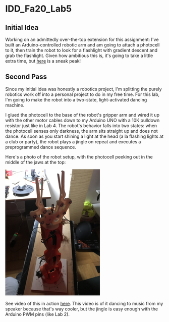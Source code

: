 # IDD_Fa20_Lab5

## Initial Idea
Working on an admittedly over-the-top extension for this assignment: I've built an Arduino-controlled robotic arm and am going to attach a photocell to it, then train the robot to look for a flashlight with gradient descent and grab the flashlight. Given how ambitious this is, it's going to take a little extra time, but [here](https://youtu.be/5FDqHaAYwUk) is a sneak peak!

## Second Pass

Since my initial idea was honestly a robotics project, I'm splitting the purely robotics work off into a personal project to do in my free time. For this lab, I'm going to make the robot into a two-state, light-activated dancing machine. 

I glued the photocell to the base of the robot's gripper arm and wired it up with the other motor cables down to my Arduino UNO with a 10K pulldown resistor just like in Lab 4. The robot's behavior falls into two states: when the photocell senses only darkness, the arm sits straight up and does not dance. As soon as you start shining a light at the head (a la flashing lights at a club or party), the robot plays a jingle on repeat and executes a preprogrammed dance sequence. 

Here's a photo of the robot setup, with the photocell peeking out in the middle of the jaws at the top:

<img src="/IMG_4533.JPG" alt="roboPic" width="300"/>

See video of this in action [here](https://youtu.be/P_Yf80T1qOk). This video is of it dancing to music from my speaker because that's way cooler, but the jingle is easy enough with the Arduino PWM pins (like Lab 2). 
